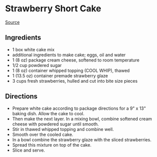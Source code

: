 # Strawberry Short Cake
[Source](https://www.thecountrycook.net/strawberry-shortcake-cake/)

## Ingredients
- 1 box white cake mix
- additional ingredients to make cake; eggs, oil and water
- 1 (8 oz) package cream cheese, softened to room temperature
- 1/2 cup powdered sugar
- 1 (8 oz) container whipped topping (COOL WHIP), thawed
- 1 (13.5 oz) container premade strawberry glaze
- 3 cups fresh strawberries, hulled and cut into bite size pieces

## Directions
- Prepare white cake according to package directions for a 9" x 13" baking dish. Allow the cake to cool.
- Then make the next layer. In a mixing bowl, combine softened cream cheese with powdered sugar until smooth.
- Stir in thawed whipped topping and combine well.
- Smooth over the cooled cake.
- In a bowl combine the strawberry glaze with the sliced strawberries.
- Spread this mixture on top of the cake.
- Slice and serve.
